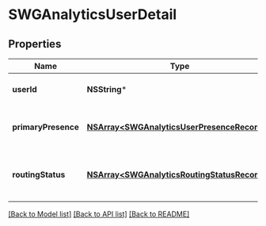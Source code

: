 # SWGAnalyticsUserDetail

## Properties
Name | Type | Description | Notes
------------ | ------------- | ------------- | -------------
**userId** | **NSString*** | The identifier for the user | [optional] 
**primaryPresence** | [**NSArray&lt;SWGAnalyticsUserPresenceRecord&gt;***](SWGAnalyticsUserPresenceRecord.md) | The presence records for the user | [optional] 
**routingStatus** | [**NSArray&lt;SWGAnalyticsRoutingStatusRecord&gt;***](SWGAnalyticsRoutingStatusRecord.md) | The ACD routing status records for the user | [optional] 

[[Back to Model list]](../README.md#documentation-for-models) [[Back to API list]](../README.md#documentation-for-api-endpoints) [[Back to README]](../README.md)



